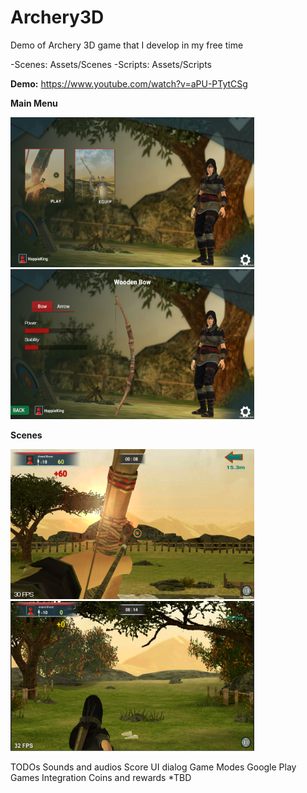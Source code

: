 # Archery3D
Demo of Archery 3D game that I develop in my free time

-Scenes: Assets/Scenes
-Scripts: Assets/Scripts

<b>Demo:</b> https://www.youtube.com/watch?v=aPU-PTytCSg

<b>Main Menu</b>

<img src="./ManinMenu.png" alt="alt text" width="390" height="240"/> <img src="./Equipment.png" alt="alt text" width="390" height="240"/>

<b>Scenes</b>

<img src="./Forest.png" alt="alt text" width="390" height="240"/> <img src="./Garden.png" alt="alt text" width="390" height="240"/>

TODOs
Sounds and audios
Score UI dialog
Game Modes
Google Play Games Integration
Coins and rewards
*TBD
